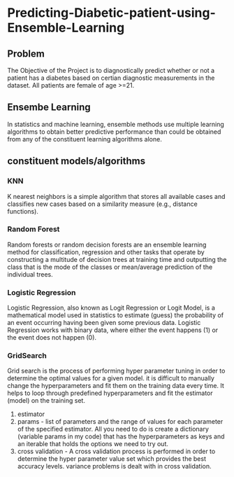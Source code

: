 # Predicting-Diabetic-patient-using-Ensemble-Learning
## Problem
The Objective of the Project is to diagnostically predict whether or not a patient has a diabetes based on certian diagnostic measurements in the dataset. All patients are female of age >=21. 

## Ensembe Learning 
In statistics and machine learning, ensemble methods use multiple learning algorithms to obtain better predictive performance than could be obtained from any of the constituent learning algorithms alone.

## constituent models/algorithms

### KNN
K nearest neighbors is a simple algorithm that stores all available cases and classifies new cases based on a similarity measure (e.g., distance functions). 

### Random Forest
Random forests or random decision forests are an ensemble learning method for classification, regression and other tasks that operate by constructing a multitude of decision trees at training time and outputting the class that is the mode of the classes or mean/average prediction of the individual trees.

### Logistic Regression
Logistic Regression, also known as Logit Regression or Logit Model, is a mathematical model used in statistics to estimate (guess) the probability of an event occurring having been given some previous data. Logistic Regression works with binary data, where either the event happens (1) or the event does not happen (0).

### GridSearch
Grid search is the process of performing hyper parameter tuning in order to determine the optimal values for a given model.
it is difficult to manually change the hyperparameters and fit them on the training data every time. It helps to loop through predefined hyperparameters and fit the estimator (model) on the training set. 
1. estimator
2. params -  list of parameters and the range of values for each parameter of the specified estimator. All you need to do is create a dictionary (variable params in my code) that has the hyperparameters as keys and an iterable that holds the options we need to try out.
3. cross validation - A cross validation process is performed in order to determine the hyper parameter value set which provides the best accuracy levels. variance problems is dealt with in cross validation.

